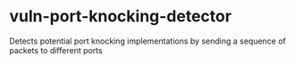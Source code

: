 # vuln-port-knocking-detector
Detects potential port knocking implementations by sending a sequence of packets to different ports 
